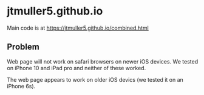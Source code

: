 # jtmuller5.github.io

Main code is at https://jtmuller5.github.io/combined.html

## Problem
Web page will not work on safari browsers on newer iOS devices. We tested on iPhone 10 and iPad pro and neither of these worked.

The web page appears to work on older iOS devics (we tested it on an iPhone 6s).
